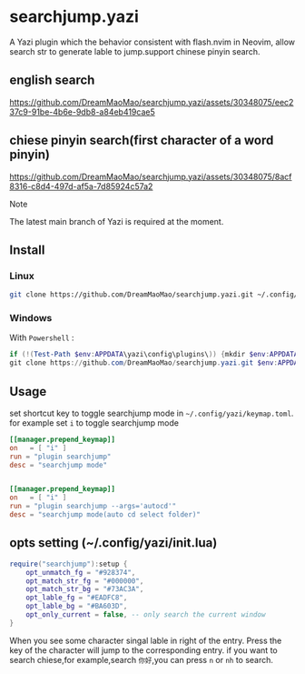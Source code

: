 # searchjump.yazi

A Yazi plugin which the behavior consistent with flash.nvim in Neovim, allow search str to generate lable to jump.support chinese pinyin search.



## english search
https://github.com/DreamMaoMao/searchjump.yazi/assets/30348075/eec237c9-91be-4b6e-9db8-a84eb419cae5

## chiese pinyin search(first character of a word pinyin)
https://github.com/DreamMaoMao/searchjump.yazi/assets/30348075/8acf8316-c8d4-497d-af5a-7d85924c57a2


> [!NOTE]
> The latest main branch of Yazi is required at the moment.


## Install

### Linux

```bash
git clone https://github.com/DreamMaoMao/searchjump.yazi.git ~/.config/yazi/plugins/searchjump.yazi
```

### Windows

With `Powershell` :

```powershell
if (!(Test-Path $env:APPDATA\yazi\config\plugins\)) {mkdir $env:APPDATA\yazi\config\plugins\}
git clone https://github.com/DreamMaoMao/searchjump.yazi.git $env:APPDATA\yazi\config\plugins\searchjump.yazi
```

## Usage

set shortcut key to toggle searchjump mode in `~/.config/yazi/keymap.toml`. for example set `i` to toggle searchjump mode

```toml
[[manager.prepend_keymap]]
on   = [ "i" ]
run = "plugin searchjump"
desc = "searchjump mode"


[[manager.prepend_keymap]]
on   = [ "i" ]
run = "plugin searchjump --args='autocd'"
desc = "searchjump mode(auto cd select folder)"
```

## opts setting (~/.config/yazi/init.lua)
```lua
require("searchjump"):setup {
	opt_unmatch_fg = "#928374",
    opt_match_str_fg = "#000000",
    opt_match_str_bg = "#73AC3A",
    opt_lable_fg = "#EADFC8",
    opt_lable_bg = "#BA603D",
    opt_only_current = false, -- only search the current window
}
```

When you see some character singal lable in right of the entry.
Press the key of the character will jump to the corresponding entry.
if you want to search chiese,for example,search `你好`,you can press `n` or `nh`
 to search.
